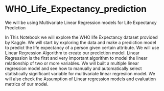 # WHO_Life_Expectancy_prediction
We will be using Multivariate Linear Regression models for Life Expectancy Prediction

In This Notebook we will explore the WHO life Expectancy dataset provided by Kaggle. We will start by exploring the data and make a prediction model to predict the life expectancy of a person given certain attribute.
We will use Linear Regression Algorithm to create our prediction model. Linear Regression is the first and very important algorithm to model the linear relationship of two or more variables.
We will built a multiple linear regression model and see how to manually and automatically select statistically significant variable for multivariate linear regresiion model.
We will also check the Assumption of Linear regression models and evaluation metrics of our model.
